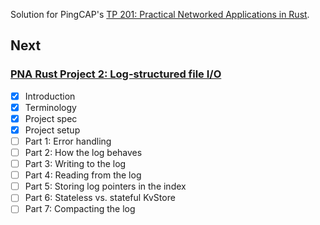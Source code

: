 Solution for PingCAP's [TP 201: Practical Networked Applications in Rust](https://github.com/pingcap/talent-plan/blob/master/courses/rust/README.md).

## Next

### [PNA Rust Project 2: Log-structured file I/O](https://github.com/kafji/talent-plan/blob/master/courses/rust/projects/project-2/README.md)

- [x] Introduction
- [x] Terminology
- [x] Project spec
- [x] Project setup
- [ ] Part 1: Error handling
- [ ] Part 2: How the log behaves
- [ ] Part 3: Writing to the log
- [ ] Part 4: Reading from the log
- [ ] Part 5: Storing log pointers in the index
- [ ] Part 6: Stateless vs. stateful KvStore
- [ ] Part 7: Compacting the log

